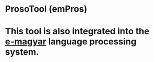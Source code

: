 # ProsoTool (emPros)
# This tool is also integrated into the [e-magyar](http://www.e-magyar.hu) language processing system.
